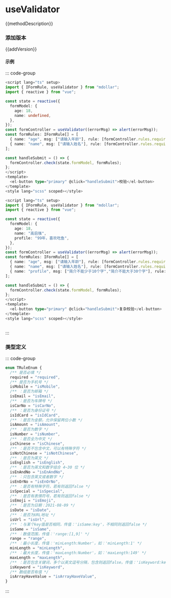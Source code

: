 <!--
 * @Description:
 * @Autor: 万洲
 * @Date: 2023-02-25 18:37:51
 * @LastEditors: 万洲
 * @LastEditTime: 2023-02-25 19:14:06
-->
<script setup lang="ts">
  import Demo1 from "./Demo1.vue"
  import Demo2 from "./Demo2.vue"
  import Demo3 from "./Demo3.vue"
    /** 方法描述 */
const methodDescription="一个帮你完成表单校验的hooks"
/** 添加版本 */
const addVersion="1.0.4"

</script>

# useValidator

{{methodDescription}}

### 添加版本

{{addVersion}}

#### 示例

<Demo1/>
<Demo2/>
<Demo3/>

::: code-group

```typescript [基本校验]
<script lang="ts" setup>
import { IFormRule, useValidator } from "mdollar";
import { reactive } from "vue";

const state = reactive({
  formModel: {
    age: 18,
    name: undefined,
  },
});
const formController = useValidator((errorMsg) => alert(errorMsg));
const formRules: IFormRule[] = [
  { name: "age", msg: ["请输入年龄"], rule: [formController.rules.required] },
  { name: "name", msg: ["请输入姓名"], rule: [formController.rules.required] },
];

const handleSubmit = () => {
  formController.check(state.formModel, formRules);
};
</script>
<template>
  <el-button type="primary" @click="handleSubmit">校验</el-button>
</template>
<style lang="scss" scoped></style>


```

```typescript [复杂校验]
<script lang="ts" setup>
import { IFormRule, useValidator } from "mdollar";
import { reactive } from "vue";

const state = reactive({
  formModel: {
    age: 18,
    name: "高启强",
    profile: "99年，喜欢吃鱼",
  },
});
const formController = useValidator((errorMsg) => alert(errorMsg));
const formRules: IFormRule[] = [
  { name: "age", msg: ["请输入年龄"], rule: [formController.rules.required] },
  { name: "name", msg: ["请输入姓名"], rule: [formController.rules.required] },
  { name: "profile", msg: ["简介不能少于10个字","简介不能大于30个字"], rule: [`${formController.rules.minLength}:10`,`${formController.rules.maxLength}:30`] },
];

const handleSubmit = () => {
  formController.check(state.formModel, formRules);
};
</script>
<template>
  <el-button type="primary" @click="handleSubmit">复杂校验</el-button>
</template>
<style lang="scss" scoped></style>

```

```typescript [自定义校验]
```

:::

### 类型定义

::: code-group

```typescript [rule类型]
enum TRuleEnum {
  /** 是否必填 */
  required = "required",
  /** 是否为手机号 */
  isMobile = "isMobile",
  /** ：是否为邮箱 */
  isEmail = "isEmail",
  /** ：是否为车牌号 */
  isCarNo = "isCarNo",
  /** ：是否为身份证号 */
  isIdCard = "isIdCard",
  /** ：是否为金额，允许保留两位小数 */
  isAmount = "isAmount",
  /** ：是否为数字 */
  isNumber = "isNumber",
  /** ：是否全为中文 */
  isChinese = "isChinese",
  /** ：是否不包含中文，可以有特殊字符 */
  isNotChinese = "isNotChinese",
  /** ：是否为英文 */
  isEnglish = "isEnglish",
  /** ：是否为英文和数字组合 4~30 位 */
  isEnAndNo = "isEnAndNo",
  /** ：只包含英文或者数字 */
  isEnOrNo = "isEnOrNo",
  /** ：是否有特殊字符，若有则返回false */
  isSpecial = "isSpecial",
  /** ：是否有表情符号，若有则返回false */
  isEmoji = "isEmoji",
  /** ：是否为日期：2021-08-09 */
  isDate = "isDate",
  /** ：是否为URL地址 */
  isUrl = "isUrl",
  /** ：与某个key值是否相同，传值：'isSame:key'，不相同则返回false */
  isSame = "isSame",
  /** ：数值范围，传值：'range:[1,9]' */
  range = "range",
  /** ：最小长度，传值：'minLength:Number'，如：'minLength:1' */
  minLength = "minLength",
  /** ：最大长度，传值：'maxLength:Number'，如：'maxLength:149' */
  maxLength = "maxLength",
  /** ：是否包含关键词，多个以英文逗号分隔，包含则返回false。传值：'isKeyword:key1,key2' */
  isKeyword = "isKeyword",
  /** 数组是否有值 */
  isArrayHaveValue = "isArrayHaveValue",
}
```

:::
